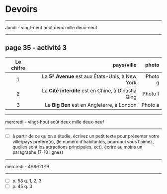 # Devoirs

_____________
 Jundi - vingt-neuf août deux mille  deux-neuf
________


## page 35 - activité 3

Le chifre | pays/ville | photo |
:-------: | ------:|------:|
1 |La **5ª Avenue** est aux États-Unis, à New York   |Photo g |
2 |La **Cité interdite** est en Chine, à Dinastia Qing   |Photo f |
3 |Le **Big Ben** est en Angleterre, à London   |Photo a |

________
 mercredi - vingt-hout août deux mille  deux-neuf
________
- [ ] à partir de ce qu'on a étudie, écrivez un petit texte pour présenter votre ville/pays préféré(e), (le numéro d'habitantes, pourqoui vous l'aimez, quelles sont les attractions principales, ect). écrire au moins un paragraphe (7-10 lignes) 
________
 mercredi - 4/09/2019
________
- [ ] p. 58 q. 1, 2, 3
- [ ] p. 45 q. 3
